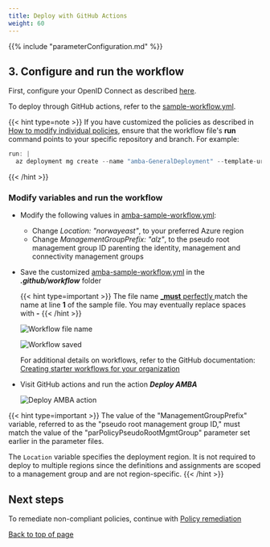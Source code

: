 ```yaml
---
title: Deploy with GitHub Actions
weight: 60
---
```


{{% include "parameterConfiguration.md" %}}

## 3. Configure and run the workflow

First, configure your OpenID Connect as described [here](https://learn.microsoft.com/en-us/azure/developer/github/connect-from-azure?tabs=azure-portal%2Cwindows#use-the-azure-login-action-with-openid-connect).

To deploy through GitHub actions, refer to the [sample-workflow.yml](https://github.com/Azure/azure-monitor-baseline-alerts/blob/main/patterns/alz/examples/sample-workflow.yml).

{{< hint type=note >}}
If you have customized the policies as described in [How to modify individual policies](./Introduction-to-deploying-the-ALZ-Pattern.md#how-to-modify-individual-policies), ensure that the workflow file's **run** command points to your specific repository and branch. For example:

  ```ActionScript
  run: |
    az deployment mg create --name "amba-GeneralDeployment" --template-uri https://raw.githubusercontent.com/___YourGithubFork___/azure-monitor-baseline-alerts/___MainOrBranchname___/patterns/alz/alzArm.json --location ${{ env.Location }} --management-group-id ${{ env.ManagementGroupPrefix }} --parameters .\patterns\alz\alzArm.param.json
  ```

{{< /hint >}}

### Modify variables and run the workflow

- Modify the following values in [amba-sample-workflow.yml](https://github.com/Azure/azure-monitor-baseline-alerts/blob/main/patterns/alz/examples/sample-workflow.yml):
  - Change _Location: "norwayeast"_, to your preferred Azure region
  - Change _ManagementGroupPrefix: "alz"_, to the pseudo root management group ID parenting the identity, management and connectivity management groups
- Save the customized [amba-sample-workflow.yml](https://github.com/Azure/azure-monitor-baseline-alerts/blob/main/patterns/alz/examples/sample-workflow.yml) in the _**.github/workflow**_ folder

  {{< hint type=important >}}
  The file name <ins>_**must** perfectly </ins> match the name at line **1** of the sample file. You may eventually replace spaces with **-**
  {{< /hint >}}

  ![Workflow file name](../../../media/WorkflowFileName.png)

  ![Workflow saved](../../../media/WorkflowSaved.png)

  For additional details on workflows, refer to the GitHub documentation: [Creating starter workflows for your organization](https://docs.github.com/en/actions/using-workflows/creating-starter-workflows-for-your-organization)

- Visit GitHub actions and run the action _**Deploy AMBA**_

  ![Deploy AMBA action](../../../media/DeployAmbaAction.png)

{{< hint type=important >}}
The value of the "ManagementGroupPrefix" variable, referred to as the "pseudo root management group ID," must match the value of the "parPolicyPseudoRootMgmtGroup" parameter set earlier in the parameter files.

The `Location` variable specifies the deployment region. It is not required to deploy to multiple regions since the definitions and assignments are scoped to a management group and are not region-specific.
{{< /hint >}}

## Next steps

To remediate non-compliant policies, continue with [Policy remediation](../Remediate-Policies)

[Back to top of page](.)
